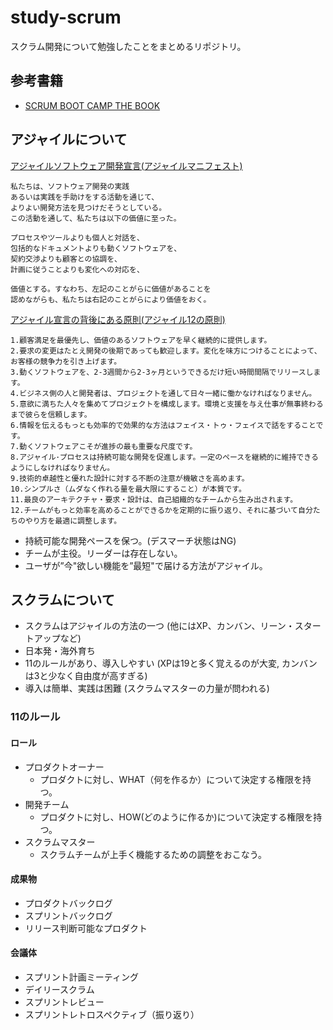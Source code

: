 # study-scrum
スクラム開発について勉強したことをまとめるリポジトリ。

## 参考書籍
- [SCRUM BOOT CAMP THE BOOK](http://amzn.to/2tU2MOR)

## アジャイルについて
[アジャイルソフトウェア開発宣言(アジャイルマニフェスト)](http://agilemanifesto.org/iso/ja/manifesto.html)

```
私たちは、ソフトウェア開発の実践
あるいは実践を手助けをする活動を通じて、
よりよい開発方法を見つけだそうとしている。
この活動を通して、私たちは以下の価値に至った。

プロセスやツールよりも個人と対話を、
包括的なドキュメントよりも動くソフトウェアを、
契約交渉よりも顧客との協調を、
計画に従うことよりも変化への対応を、

価値とする。すなわち、左記のことがらに価値があることを
認めながらも、私たちは右記のことがらにより価値をおく。 
```

[アジャイル宣言の背後にある原則(アジャイル12の原則)](http://agilemanifesto.org/iso/ja/principles.html)
```
1.顧客満足を最優先し、価値のあるソフトウェアを早く継続的に提供します。
2.要求の変更はたとえ開発の後期であっても歓迎します。変化を味方につけることによって、お客様の競争力を引き上げます。
3.動くソフトウェアを、2-3週間から2-3ヶ月というできるだけ短い時間間隔でリリースします。
4.ビジネス側の人と開発者は、プロジェクトを通して日々一緒に働かなければなりません。
5.意欲に満ちた人々を集めてプロジェクトを構成します。環境と支援を与え仕事が無事終わるまで彼らを信頼します。
6.情報を伝えるもっとも効率的で効果的な方法はフェイス・トゥ・フェイスで話をすることです。
7.動くソフトウェアこそが進捗の最も重要な尺度です。
8.アジャイル･プロセスは持続可能な開発を促進します。一定のペースを継続的に維持できるようにしなければなりません。
9.技術的卓越性と優れた設計に対する不断の注意が機敏さを高めます。
10.シンプルさ（ムダなく作れる量を最大限にすること）が本質です。
11.最良のアーキテクチャ・要求・設計は、自己組織的なチームから生み出されます。
12.チームがもっと効率を高めることができるかを定期的に振り返り、それに基づいて自分たちのやり方を最適に調整します。
```

- 持続可能な開発ペースを保つ。(デスマーチ状態はNG)
- チームが主役。リーダーは存在しない。
- ユーザが”今"欲しい機能を”最短"で届ける方法がアジャイル。

## スクラムについて
- スクラムはアジャイルの方法の一つ (他にはXP、カンバン、リーン・スタートアップなど)
- 日本発・海外育ち
- 11のルールがあり、導入しやすい (XPは19と多く覚えるのが大変, カンバンは3と少なく自由度が高すぎる)
- 導入は簡単、実践は困難 (スクラムマスターの力量が問われる)

### 11のルール
#### ロール
- プロダクトオーナー
    - プロダクトに対し、WHAT（何を作るか）について決定する権限を持つ。
- 開発チーム
    - プロダクトに対し、HOW(どのように作るか)について決定する権限を持つ。
- スクラムマスター
    - スクラムチームが上手く機能するための調整をおこなう。

#### 成果物
- プロダクトバックログ
- スプリントバックログ
- リリース判断可能なプロダクト

#### 会議体
- スプリント計画ミーティング
- デイリースクラム
- スプリントレビュー
- スプリントレトロスペクティブ（振り返り）
